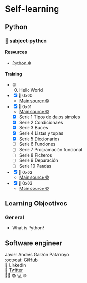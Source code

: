 # Self-learning
## Python
### :open_file_folder: subject-python

#### Resources
* [Python :copyright:](https://www.python.org/)

#### Training
* [x] 0. Hello World!
* [x] :open_file_folder: 0x00
  - [Main source :copyright:](https://www.udemy.com/share/101sFuAEEcdF5VRno=/)
* [x] :open_file_folder: 0x01
  - [Main source :copyright:](http://aprendeconalf.es/python/ejercicios/)
  - [x] Serie 1 Tipos de datos simples
  - [x] Serie 2 Condicionales
  - [x] Serie 3 Bucles
  - [x] Serie 4 Listas y tuplas
  - [x] Serie 5 Diccionarios
  - [ ] Serie 6 Funciones
  - [ ] Serie 7 Programación funcional
  - [ ] Serie 8 Ficheros
  - [ ] Serie 9 Depuración
  - [ ] Serie 10 Pandas
* [x] :open_file_folder: 0x02
  - [Main source :copyright:](https://www.w3resource.com/python-exercises/python-basic-exercises.php)
* [x] :open_file_folder: 0x03
  - [Main source :copyright:](https://www.youtube.com/watch?v=Esdj9wlBOaI)

## Learning Objectives
### General
* What is Python?

## Software engineer
Javier Andrés Garzón Patarroyo  
:octocat: [GitHub](https://github.com/javierandresgp/)  
:link: [Linkedin](https://www.linkedin.com/in/javierandresgp/)  
:link: [Twitter](https://twitter.com/javierandresgp0)  
:man_technologist: :books: :computer: :globe_with_meridians: